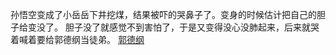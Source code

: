 孙悟空变成了小岳岳下井挖煤，结果被吓的哭鼻子了。变身的时候估计把自己的胆子给变没了。
胆子没了就感觉不到害怕了，于是又变得没心没肺起来，后来就哭着喊着要给郭德纲当徒弟。
[郭德纲](../guodegang/guodegang.md)
